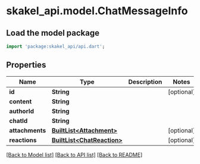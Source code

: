 # skakel_api.model.ChatMessageInfo

## Load the model package
```dart
import 'package:skakel_api/api.dart';
```

## Properties
Name | Type | Description | Notes
------------ | ------------- | ------------- | -------------
**id** | **String** |  | [optional] 
**content** | **String** |  | 
**authorId** | **String** |  | 
**chatId** | **String** |  | 
**attachments** | [**BuiltList&lt;Attachment&gt;**](Attachment.md) |  | [optional] 
**reactions** | [**BuiltList&lt;ChatReaction&gt;**](ChatReaction.md) |  | [optional] 

[[Back to Model list]](../README.md#documentation-for-models) [[Back to API list]](../README.md#documentation-for-api-endpoints) [[Back to README]](../README.md)


